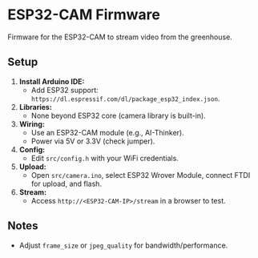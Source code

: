 # ESP32-CAM Firmware

Firmware for the ESP32-CAM to stream video from the greenhouse.

## Setup
1. **Install Arduino IDE:**
   - Add ESP32 support: `https://dl.espressif.com/dl/package_esp32_index.json`.
2. **Libraries:**
   - None beyond ESP32 core (camera library is built-in).
3. **Wiring:**
   - Use an ESP32-CAM module (e.g., AI-Thinker).
   - Power via 5V or 3.3V (check jumper).
4. **Config:**
   - Edit `src/config.h` with your WiFi credentials.
5. **Upload:**
   - Open `src/camera.ino`, select ESP32 Wrover Module, connect FTDI for upload, and flash.
6. **Stream:**
   - Access `http://<ESP32-CAM-IP>/stream` in a browser to test.

## Notes
- Adjust `frame_size` or `jpeg_quality` for bandwidth/performance.
